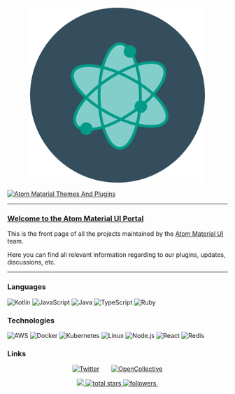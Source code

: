 <p align="center">
  <a href="https://www.material-theme.com">
  <img height="400" src="https://raw.githubusercontent.com/AtomMaterialUI/a-file-icon-idea/master/src/main/resources/META-INF/pluginIcon.svg" alt="Logo" title="Atom Material UI Themes and Plugins">
  </a>
</p>

[![Atom Material Themes And Plugins](https://readme-typing-svg.demolab.com?font=Fira+Code&size=48&pause=1000&vCenter=true&repeat=false&random=true&width=950&lines=Atom+Material+Themes+And+Plugins)](https://git.io/typing-svg)

----

### [Welcome to the Atom Material UI Portal](https://www.material-theme.com)

This is the front page of all the projects maintained by the [Atom Material UI](https://www.material-theme.com) team.

Here you can find all relevant information regarding to our plugins, updates, discussions, etc.

----

### Languages

![Kotlin](https://img.shields.io/badge/-Kotlin-000?&logo=Kotlin)
![JavaScript](https://img.shields.io/badge/-JavaScript-000?&logo=JavaScript)
![Java](https://img.shields.io/badge/-Java-000?&logo=java&logoColor=007396)
![TypeScript](https://img.shields.io/badge/-TypeScript-000?&logo=TypeScript)
![Ruby](https://img.shields.io/badge/-Ruby-000?&logo=ruby&logoColor=f40000)

### Technologies

![AWS](https://img.shields.io/badge/-AWS-000?&logo=Amazon-AWS&logoColor=F90)
![Docker](https://img.shields.io/badge/-Docker-000?&logo=Docker)
![Kubernetes](https://img.shields.io/badge/-Kubernetes-000?&logo=Kubernetes)
![Linux](https://img.shields.io/badge/-Linux-000?&logo=Linux)
![Node.js](https://img.shields.io/badge/-Node.js-000?&logo=node.js)
![React](https://img.shields.io/badge/-React-000?&logo=React)
![Redis](https://img.shields.io/badge/-Redis-000?&logo=Redis)

### Links

<p align="center">
  <a href="https://twitter.com/AtomMaterialUI"><img width="32px" alt="Twitter" title="Twitter" src="https://i.imgur.com/AixJgnm.png"/></a>
  &#8287;&#8287;&#8287;&#8287;&#8287;
  <a href="https://opencollective.com/atom-material-themes-and-plugins">
    <img width="32px" alt="OpenCollective" title="Support Us on OpenCollective" src="https://i.imgur.com/PpLeD3K.png"/>
  </a>
</p>


<p align="center">
  <a href="https://github.com/AtomMaterialUI?tab=repositories">
    <img src="https://custom-icon-badges.demolab.com/badge/-Repos-blue?style=for-the-badge&logoColor=white&logo=repo"/>
  </a>
  <a href="https://github.com/AtomMaterialUI?tab=repositories&sort=stargazers">
    <img alt="total stars" title="Total stars on GitHub" src="https://custom-icon-badges.demolab.com/github/stars/AtomMaterialUI?color=55960c&style=for-the-badge&labelColor=488207&logo=star"/>
  </a>
  <a href="https://github.com/AtomMaterialUI?tab=followers">
    <img alt="followers" title="Follow us on GitHub" src="https://custom-icon-badges.demolab.com/github/followers/AtomMaterialUI?color=236ad3&labelColor=1155ba&style=for-the-badge&logo=person-add&label=Followers&logoColor=white"/>
  </a>
  <a href="https://opencollective.com/atom-material-themes-and-plugins">
    <img src="https://custom-icon-badges.demolab.com/badge/-Support_Us-pink?style=for-the-badge&logo=heart&logoColor=black" alt="" title="" />
  </a>
</p>

